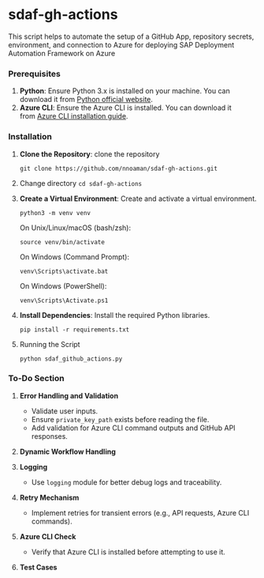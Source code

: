 # sdaf-gh-actions

This script helps to automate the setup of a GitHub App, repository secrets, environment, and connection to Azure for deploying SAP Deployment Automation Framework on Azure

### Prerequisites

1. **Python**: Ensure Python 3.x is installed on your machine. You can download it from [Python official website](https://www.python.org/downloads/).
2. **Azure CLI**: Ensure the Azure CLI is installed. You can download it from [Azure CLI installation guide](https://learn.microsoft.com/en-us/cli/azure/install-azure-cli).

### Installation

1. **Clone the Repository**: clone the repository

    `git clone https://github.com/nnoaman/sdaf-gh-actions.git`

2. Change directory
    `cd sdaf-gh-actions`

3. **Create a Virtual Environment**: Create and activate a virtual environment.

    `python3 -m venv venv`

    On Unix/Linux/macOS (bash/zsh):

    `source venv/bin/activate`

    On Windows (Command Prompt):

    `venv\Scripts\activate.bat`

    On Windows (PowerShell):

    `venv\Scripts\Activate.ps1`

4. **Install Dependencies**: Install the required Python libraries.

    `pip install -r requirements.txt`

5. Running the Script

    `python sdaf_github_actions.py`

### To-Do Section

 1. **Error Handling and Validation**

    - Validate user inputs.
    - Ensure `private_key_path` exists before reading the file.
    - Add validation for Azure CLI command outputs and GitHub API responses.

 2. **Dynamic Workflow Handling**

 3. **Logging**

    - Use `logging` module for better debug logs and traceability.

 4. **Retry Mechanism**

    - Implement retries for transient errors (e.g., API requests, Azure CLI commands).

 5. **Azure CLI Check**

    - Verify that Azure CLI is installed before attempting to use it.

 6. **Test Cases**
